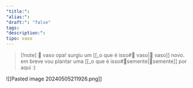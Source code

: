```yaml
---
"title:": 
"alias:": 
"draft:": "false"
tags: 
"description:": 
tipo: vaso
---
```

>[!note] 🧺 vaso
>opa! surgiu um [[_o que é isso#🧺 vaso|🧺 vaso]] novo. em breve vou plantar uma  [[_o que é isso#🌱semente|🌱semente]] por aqui :)

![[Pasted image 20240505211926.png]]